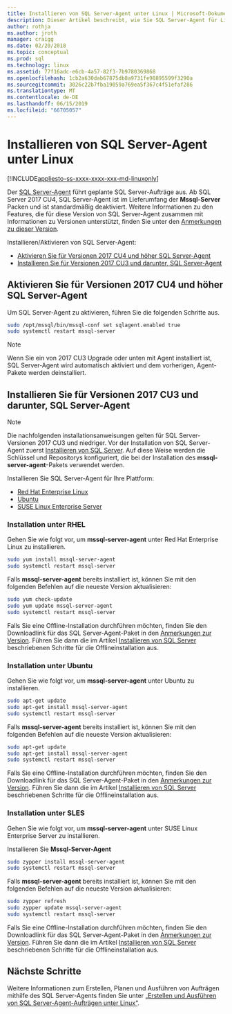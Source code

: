 ```yaml
---
title: Installieren von SQL Server-Agent unter Linux | Microsoft-Dokumentation
description: Dieser Artikel beschreibt, wie Sie SQL Server-Agent für Linux zu installieren.
author: rothja
ms.author: jroth
manager: craigg
ms.date: 02/20/2018
ms.topic: conceptual
ms.prod: sql
ms.technology: linux
ms.assetid: 77f16adc-e6cb-4a57-82f3-7b9780369868
ms.openlocfilehash: 1cb2a630dab67875db8a9731fe98895599f3290a
ms.sourcegitcommit: 3026c22b7fba19059a769ea5f367c4f51efaf286
ms.translationtype: MT
ms.contentlocale: de-DE
ms.lasthandoff: 06/15/2019
ms.locfileid: "66705057"
---
```

# <a name="install-sql-server-agent-on-linux"></a>Installieren von SQL Server-Agent unter Linux

[!INCLUDE[appliesto-ss-xxxx-xxxx-xxx-md-linuxonly](../includes/appliesto-ss-xxxx-xxxx-xxx-md-linuxonly.md)]

 Der [SQL Server-Agent](https://docs.microsoft.com/sql/ssms/agent/sql-server-agent) führt geplante SQL Server-Aufträge aus. Ab SQL Server 2017 CU4, SQL Server-Agent ist im Lieferumfang der **Mssql-Server** Packen und ist standardmäßig deaktiviert. Weitere Informationen zu den Features, die für diese Version von SQL Server-Agent zusammen mit Informationen zu Versionen unterstützt, finden Sie unter den [Anmerkungen zu dieser Version](sql-server-linux-release-notes.md).

 Installieren/Aktivieren von SQL Server-Agent:
- [Aktivieren Sie für Versionen 2017 CU4 und höher SQL Server-Agent](#EnableAgentAfterCU4)
- [Installieren Sie für Versionen 2017 CU3 und darunter, SQL Server-Agent](#InstallAgentBelowCU4)


## <a name="EnableAgentAfterCU4">Aktivieren Sie für Versionen 2017 CU4 und höher SQL Server-Agent</a>

 Um SQL Server-Agent zu aktivieren, führen Sie die folgenden Schritte aus.

```bash
sudo /opt/mssql/bin/mssql-conf set sqlagent.enabled true 
sudo systemctl restart mssql-server
```

> [!NOTE]
> Wenn Sie ein von 2017 CU3 Upgrade oder unten mit Agent installiert ist, SQL Server-Agent wird automatisch aktiviert und dem vorherigen, Agent-Pakete werden deinstalliert.  

## <a name="InstallAgentBelowCU4">Installieren Sie für Versionen 2017 CU3 und darunter, SQL Server-Agent</a>

> [!NOTE]
> Die nachfolgenden installationsanweisungen gelten für SQL Server-Versionen 2017 CU3 und niedriger. Vor der Installation von SQL Server-Agent zuerst [Installieren von SQL Server](sql-server-linux-setup.md#platforms). Auf diese Weise werden die Schlüssel und Repositorys konfiguriert, die bei der Installation des **mssql-server-agent**-Pakets verwendet werden.

Installieren Sie SQL Server-Agent für Ihre Plattform:
- [Red Hat Enterprise Linux](#RHEL)
- [Ubuntu](#ubuntu)
- [SUSE Linux Enterprise Server](#SLES)

### <a name="RHEL">Installation unter RHEL</a>

Gehen Sie wie folgt vor, um **mssql-server-agent** unter Red Hat Enterprise Linux zu installieren. 

```bash
sudo yum install mssql-server-agent
sudo systemctl restart mssql-server
```

Falls **mssql-server-agent** bereits installiert ist, können Sie mit den folgenden Befehlen auf die neueste Version aktualisieren:

```bash
sudo yum check-update
sudo yum update mssql-server-agent
sudo systemctl restart mssql-server
```

Falls Sie eine Offline-Installation durchführen möchten, finden Sie den Downloadlink für das SQL Server-Agent-Paket in den [Anmerkungen zur Version](sql-server-linux-release-notes.md). Führen Sie dann die im Artikel [Installieren von SQL Server](sql-server-linux-setup.md#offline) beschriebenen Schritte für die Offlineinstallation aus.

### <a name="ubuntu">Installation unter Ubuntu</a>

Gehen Sie wie folgt vor, um **mssql-server-agent** unter Ubuntu zu installieren. 

```bash
sudo apt-get update 
sudo apt-get install mssql-server-agent
sudo systemctl restart mssql-server
```

Falls **mssql-server-agent** bereits installiert ist, können Sie mit den folgenden Befehlen auf die neueste Version aktualisieren:

```bash
sudo apt-get update 
sudo apt-get install mssql-server-agent
sudo systemctl restart mssql-server
```

Falls Sie eine Offline-Installation durchführen möchten, finden Sie den Downloadlink für das SQL Server-Agent-Paket in den [Anmerkungen zur Version](sql-server-linux-release-notes.md). Führen Sie dann die im Artikel [Installieren von SQL Server](sql-server-linux-setup.md#offline) beschriebenen Schritte für die Offlineinstallation aus.

### <a name="SLES">Installation unter SLES</a>

Gehen Sie wie folgt vor, um **mssql-server-agent** unter SUSE Linux Enterprise Server zu installieren. 

Installieren Sie **Mssql-Server-Agent** 

```bash
sudo zypper install mssql-server-agent
sudo systemctl restart mssql-server
```

Falls **mssql-server-agent** bereits installiert ist, können Sie mit den folgenden Befehlen auf die neueste Version aktualisieren:

```bash
sudo zypper refresh
sudo zypper update mssql-server-agent
sudo systemctl restart mssql-server
```

Falls Sie eine Offline-Installation durchführen möchten, finden Sie den Downloadlink für das SQL Server-Agent-Paket in den [Anmerkungen zur Version](sql-server-linux-release-notes.md). Führen Sie dann die im Artikel [Installieren von SQL Server](sql-server-linux-setup.md#offline) beschriebenen Schritte für die Offlineinstallation aus.

## <a name="next-steps"></a>Nächste Schritte
Weitere Informationen zum Erstellen, Planen und Ausführen von Aufträgen mithilfe des SQL Server-Agents finden Sie unter [„Erstellen und Ausführen von SQL Server-Agent-Aufträgen unter Linux“](sql-server-linux-run-sql-server-agent-job.md).
